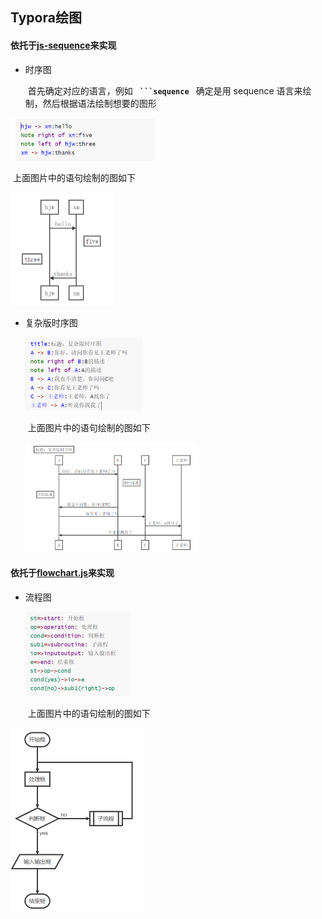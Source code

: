 ## Typora绘图



#### 依托于[js-sequence](https://bramp.github.io/js-sequence-diagrams/)来实现

+ 时序图

  ​	首先确定对应的语言，例如  **`  ```sequence  `**   确定是用 sequence 语言来绘制，然后根据语法绘制想要的图形

<img src="../imgs/image-20200122211647754.png" alt="image-20200122211647754" style="zoom: 50%;" />

​			上面图片中的语句绘制的图如下

<img src="../imgs/image-20200123222657117.png" alt="image-20200123222657117" style="zoom: 50%;" />

+ 复杂版时序图

  <img src="../imgs/image-20200123213455284.png" alt="image-20200123213455284" style="zoom: 50%;" />

  ​		上面图片中的语句绘制的图如下
  
  <img src="../imgs/image-20200123222835492.png" alt="image-20200123222835492" style="zoom: 33%;" />
  
  

#### 依托于[flowchart.js](http://flowchart.js.org/)来实现

 + 流程图

   <img src="../imgs/image-20200123220430997.png" alt="image-20200123220430997" style="zoom: 50%;" />
   
   ​		上面图片中的语句绘制的图如下

<img src="../imgs/image-20200123222933921.png" alt="image-20200123222933921" style="zoom: 50%;" />